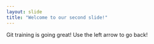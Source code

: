 ```yaml
---
layout: slide
title: "Welcome to our second slide!"
---
```

Git training is going great!
Use the left arrow to go back!
